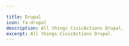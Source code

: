 ```yaml
---

title: Drupal
icon: fa-drupal
description: All things CivicActions Drupal.
excerpt: All things CivicActions Drupal.
---
```

